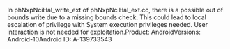 In phNxpNciHal_write_ext of phNxpNciHal_ext.cc, there is a possible out of bounds write due to a missing bounds check. This could lead to local escalation of privilege with System execution privileges needed. User interaction is not needed for exploitation.Product: AndroidVersions: Android-10Android ID: A-139733543